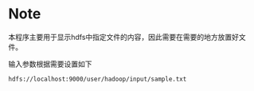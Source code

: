 # Note

本程序主要用于显示hdfs中指定文件的内容，因此需要在需要的地方放置好文件。

输入参数根据需要设置如下

```
hdfs://localhost:9000/user/hadoop/input/sample.txt
```